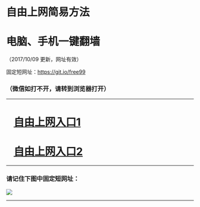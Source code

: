﻿# 自由上网简易方法

# 电脑、手机一键翻墙

（2017/10/09 更新，网址有效）

固定短网址：https://git.io/free99

### （微信如打不开，请转到浏览器打开）


***





# &nbsp;&nbsp; <a href="http://ft2007129788.fwq-tz-1001.info/fwqtz01.html?t=100900120973 " target="_blank">自由上网入口1</a>
# &nbsp;&nbsp; <a href="http://ft95735154.fwq-tz-1002.info/fwqtz02.html?t=100900118987 " target="_blank">自由上网入口2</a>
***

### 请记住下图中固定短网址：

<img src="https://s3-us-west-2.amazonaws.com/fwq-1001/yjfq-20170905okok.png" /> 


***

